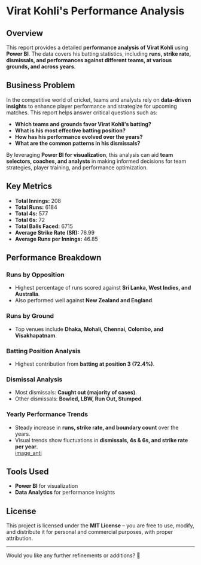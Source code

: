 # Virat Kohli's Performance Analysis  

## Overview  
This report provides a detailed **performance analysis of Virat Kohli** using **Power BI**. The data covers his batting statistics, including **runs, strike rate, dismissals, and performances against different teams, at various grounds, and across years**.  

## Business Problem  
In the competitive world of cricket, teams and analysts rely on **data-driven insights** to enhance player performance and strategize for upcoming matches. This report helps answer critical questions such as:  

- **Which teams and grounds favor Virat Kohli's batting?**  
- **What is his most effective batting position?**  
- **How has his performance evolved over the years?**  
- **What are the common patterns in his dismissals?**  

By leveraging **Power BI for visualization**, this analysis can aid **team selectors, coaches, and analysts** in making informed decisions for team strategies, player training, and performance optimization.  

## Key Metrics  
- **Total Innings:** 208  
- **Total Runs:** 6184  
- **Total 4s:** 577  
- **Total 6s:** 72  
- **Total Balls Faced:** 6715  
- **Average Strike Rate (SR):** 76.99  
- **Average Runs per Innings:** 46.85  

## Performance Breakdown  

### Runs by Opposition  
- Highest percentage of runs scored against **Sri Lanka, West Indies, and Australia**.  
- Also performed well against **New Zealand and England**.  

### Runs by Ground  
- Top venues include **Dhaka, Mohali, Chennai, Colombo, and Visakhapatnam**.  

### Batting Position Analysis  
- Highest contribution from **batting at position 3 (72.4%)**.  

### Dismissal Analysis  
- Most dismissals: **Caught out (majority of cases)**.  
- Other dismissals: **Bowled, LBW, Run Out, Stumped**.  

### Yearly Performance Trends  
- Steady increase in **runs, strike rate, and boundary count** over the years.  
- Visual trends show fluctuations in **dismissals, 4s & 6s, and strike rate per year**.  
  [image_anti](https://github.com/Pdeep666/POWERBI/blob/15f5c9244a4d137ccebcb40c1de23a5b33f4f26e/VIRAT%20KOHLI%20PERFROMANCE/Screenshot%20(206).png)
## Tools Used  
- **Power BI** for visualization  
- **Data Analytics** for performance insights  

## License  
This project is licensed under the **MIT License** – you are free to use, modify, and distribute it for personal and commercial purposes, with proper attribution.  

---

Would you like any further refinements or additions? 🚀
